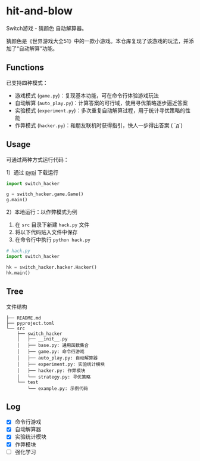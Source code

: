# hit-and-blow

<!-- *Hit and Blow* is a game of Clubhouse Games: 51 Worldwide Classics. -->
Switch游戏 - 猜颜色 自动解算器。

猜颜色是《世界游戏大全51》中的一款小游戏。本仓库复现了该游戏的玩法，并添加了“自动解算”功能。

## Functions

已支持四种模式：

- 游戏模式 (`game.py`)：复现基本功能，可在命令行体验游戏玩法
- 自动解算 (`auto_play.py`)：计算答案的可行域，使用寻优策略逐步逼近答案
- 实验模式 (`experiment.py`)：多次重复自动解算过程，用于统计寻优策略的性能
- 作弊模式 (`hacker.py`)：和朋友联机时获得指引，快人一步得出答案 ( `д´)

## Usage

可通过两种方式运行代码：

1）通过 [pypi](https://pypi.org/project/switch-hacker/) 下载运行

```python
import switch_hacker

g = switch_hacker.game.Game()
g.main()
```

2）本地运行：以作弊模式为例

1. 在 `src` 目录下新建 `hack.py` 文件
2. 将以下代码贴入文件中保存
3. 在命令行中执行 `python hack.py`

```python
# hack.py
import switch_hacker

hk = switch_hacker.hacker.Hacker()
hk.main()
```

## Tree

文件结构

```
├── README.md
├── pyproject.toml
└── src
    ├── switch_hacker
    │   ├── __init__.py
    │   ├── base.py: 通用函数集合
    │   ├── game.py: 命令行游戏
    │   ├── auto_play.py: 自动解算器
    │   ├── experiment.py: 实验统计模块
    │   ├── hacker.py: 作弊模块
    │   └── strategy.py: 寻优策略
    └── test
        └── example.py: 示例代码
```

## Log

- [x] 命令行游戏
- [x] 自动解算器
- [x] 实验统计模块
- [x] 作弊模块
- [ ] 强化学习

<!-- ## Appendix

游戏的命令行实现：

![游戏的命令行实现.gif](./img/demo.gif) -->
